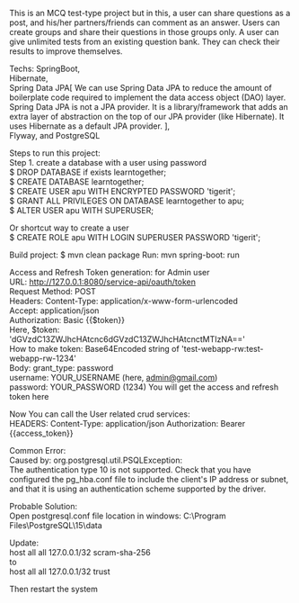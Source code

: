 This is an MCQ test-type project but in this, a user can share questions as a post, 
and his/her partners/friends can comment as an answer. 
Users can create groups and share their questions in those groups only. 
A user can give unlimited tests from an existing question bank. They can check their results to improve themselves. 

Techs:
SpringBoot, \
Hibernate, \
Spring Data JPA[ 
We can use Spring Data JPA to reduce the amount of boilerplate code required to implement the data access object (DAO) layer.            
Spring Data JPA is not a JPA provider. It is a library/framework that adds an extra layer of abstraction on the top of our JPA provider (like Hibernate). It uses Hibernate as a default JPA provider. ], \
Flyway, and PostgreSQL 

Steps to run this project: \
Step 1. create a database with a user using password \
$ DROP DATABASE if exists learntogether; \
$ CREATE DATABASE learntogether; \
$ CREATE USER apu WITH ENCRYPTED PASSWORD 'tigerit'; \
$ GRANT ALL PRIVILEGES ON DATABASE learntogether to apu; \
$ ALTER USER apu WITH SUPERUSER; 

Or shortcut way to create a user \
$ CREATE ROLE apu WITH LOGIN SUPERUSER PASSWORD 'tigerit';

Build project: $ mvn clean package
Run: mvn spring-boot: run 

Access and Refresh Token generation: for Admin user \
URL: http://127.0.0.1:8080/service-api/oauth/token \
Request Method: POST \
Headers: 
Content-Type: application/x-www-form-urlencoded \
Accept: application/json \
Authorization: Basic {{$token}} \
Here, $token: 'dGVzdC13ZWJhcHAtcnc6dGVzdC13ZWJhcHAtcnctMTIzNA==' \
How to make token: Base64Encoded string of 'test-webapp-rw:test-webapp-rw-1234' \
Body: 
grant_type: password \
username: YOUR_USERNAME (here, admin@gmail.com) \
password: YOUR_PASSWORD (1234) 
You will get the access and refresh token here

Now You can call the User related crud services: \
HEADERS:
Content-Type: application/json
Authorization: Bearer {{access_token}} 

Common Error: \
Caused by: org.postgresql.util.PSQLException:  
The authentication type 10 is not supported. Check that you have configured the pg_hba.conf file to include the client's IP address or subnet, and that it is using an authentication scheme supported by the driver.

Probable Solution: \
Open postgresql.conf file location in windows: C:\Program Files\PostgreSQL\15\data

Update: \
host    all             all             127.0.0.1/32            scram-sha-256 \
to \
host    all             all             127.0.0.1/32            trust

Then restart the system
